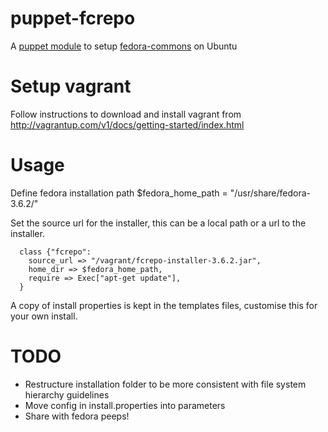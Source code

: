 puppet-fcrepo
=================

A [puppet module](http://docs.puppetlabs.com) to setup [fedora-commons](http://www.fedora-commons.org/) on Ubuntu

Setup vagrant
==============

Follow instructions to download and install vagrant from http://vagrantup.com/v1/docs/getting-started/index.html

Usage
=====
  Define fedora installation path
      $fedora_home_path = "/usr/share/fedora-3.6.2/" 
  
  Set the source url for the installer, this can be a local path or a url to the installer.

      class {"fcrepo":
        source_url => "/vagrant/fcrepo-installer-3.6.2.jar",
        home_dir => $fedora_home_path,
        require => Exec["apt-get update"],
      }

  A copy of install properties is kept in the templates files, customise this for your own install.

TODO
====
 * Restructure installation folder to be more consistent with file system hierarchy guidelines
 * Move config in install.properties into parameters
 * Share with fedora peeps! 
